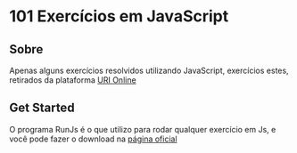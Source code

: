 # 101 Exercícios em JavaScript

## Sobre
Apenas alguns exercícios resolvidos utilizando JavaScript, exercícios estes, retirados da plataforma [URI Online](https://www.urionlinejudge.com.br/)

## Get Started
O programa RunJs é o que utilizo para rodar qualquer exercício em Js, e você pode fazer o download na [página oficial](https://runjs.dev/)